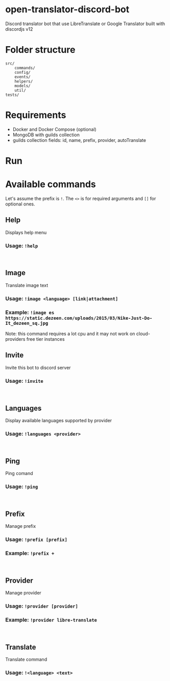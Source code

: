 # open-translator-discord-bot

Discord translator bot that use LibreTranslate or Google Translator built with discordjs v12


# Folder structure
```
src/
    commands/
    config/
    events/
    helpers/
    models/
    util/
tests/
```

# Requirements
- Docker and Docker Compose (optional)
- MongoDB with guilds collection
- guilds collection fields: id, name, prefix, provider, autoTranslate

# Run


# Available commands

Let's assume the prefix is `!`. The `<>` is for required arguments and `[]` for optional ones.

## Help

Displays help menu

### Usage: `!help`
<br>

## Image

Translate image text

### Usage: `!image <language> [link|attachment]`

### Example: `!image es https://static.dezeen.com/uploads/2015/03/Nike-Just-Do-It_dezeen_sq.jpg`

Note: this command requires a lot cpu and it may not work on cloud-providers free tier instances
<br>

## Invite

Invite this bot to discord server

### Usage: `!invite`
<br>

## Languages

Display available languages supported by provider

### Usage: `!languages <provider>`
<br>

## Ping

Ping comand

### Usage: `!ping`
<br>

## Prefix

Manage prefix

### Usage: `!prefix [prefix]`

### Example: `!prefix +`
<br>

## Provider

Manage provider

### Usage: `!provider [provider]`

### Example: `!provider libre-translate`
<br>

## Translate

Translate command

### Usage: `!<language> <text>`
